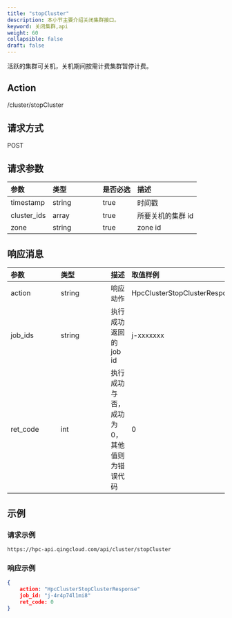 ```yaml
---
title: "stopCluster"
description: 本小节主要介绍关闭集群接口。 
keyword: 关闭集群,api
weight: 60
collapsible: false
draft: false
---
```


活跃的集群可关机，关机期间按需计费集群暂停计费。

## Action

/cluster/stopCluster

## 请求方式

POST

## 请求参数

| 参数        | <span style="display:inline-block;width:100px">类型</span> | 是否必选 | 描述              |
| :---------- | :--------------------------------------------------------- | :------- | :---------------- |
| timestamp   | string                                                     | true     | 时间戳            |
| cluster_ids | array                                                      | true     | 所要关机的集群 id |
| zone        | string                                                     | true     | zone id           |

## 响应消息

| <span style="display:inline-block;width:100px">参数</span> | <span style="display:inline-block;width:100px">类型</span> | 描述                                       | 取值样例                      |
| :--------------------------------------------------------- | :--------------------------------------------------------- | ------------------------------------------ | :---------------------------- |
| action                                                     | string                                                     | 响应动作                                   | HpcClusterStopClusterResponse |
| job_ids                                                    | string                                                     | 执行成功返回的 job id                      | j-xxxxxxx                     |
| ret_code                                                   | int                                                        | 执行成功与否，成功为 0，其他值则为错误代码 | 0                             |

## 示例

### 请求示例

```url
https://hpc-api.qingcloud.com/api/cluster/stopCluster
```

### 响应示例

```json
{
	action: "HpcClusterStopClusterResponse"
	job_id: "j-4r4p74l1mi8"
	ret_code: 0
}
```
